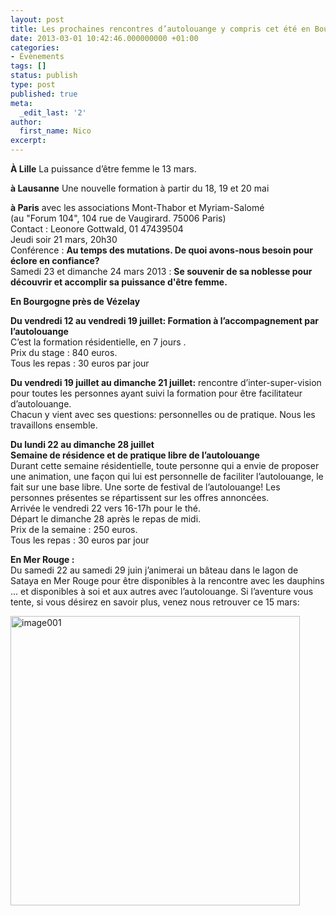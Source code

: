 ```yaml
---
layout: post
title: Les prochaines rencontres d’autolouange y compris cet été en Bourgogne
date: 2013-03-01 10:42:46.000000000 +01:00
categories:
- Évènements
tags: []
status: publish
type: post
published: true
meta:
  _edit_last: '2'
author:
  first_name: Nico
excerpt:
---
```

<p><strong>À Lille</strong> La puissance d’être femme le 13 mars.</p>
<p><strong>à Lausanne</strong> Une nouvelle formation à partir du 18, 19 et 20 mai</p>
<p><strong>à Paris</strong> avec les associations Mont-Thabor et Myriam-Salomé<br />
(au "Forum 104", 104 rue de Vaugirard. 75006 Paris)<br />
Contact : Leonore Gottwald, 01 47439504<br />
Jeudi soir 21 mars, 20h30<br />
Conférence : <strong>Au temps des mutations. De quoi avons-nous besoin pour éclore en confiance?</strong><br />
Samedi 23 et dimanche 24 mars 2013 : <strong>Se souvenir de sa noblesse pour découvrir et accomplir sa puissance d'être femme.</strong></p>
<p><strong>En Bourgogne près de Vézelay</strong></p>
<p><strong>Du vendredi 12 au vendredi 19 juillet: Formation à l’accompagnement par l’autolouange</strong><br />
C’est la formation résidentielle, en 7 jours .<br />
Prix du stage : 840 euros.<br />
Tous les repas : 30 euros par jour</p>
<p><strong>Du vendredi 19 juillet au dimanche 21 juillet:</strong> rencontre d’inter-super-vision pour toutes les personnes ayant suivi la formation pour être facilitateur d’autolouange.<br />
Chacun y vient avec ses questions: personnelles ou de pratique. Nous les travaillons ensemble.</p>
<p><strong>Du lundi 22 au dimanche 28 juillet</strong><br />
<strong> Semaine de résidence et de pratique libre de l’autolouange</strong><br />
Durant cette semaine résidentielle, toute personne qui a envie de proposer une animation, une façon qui lui est personnelle de faciliter l’autolouange, le fait sur une base libre. Une sorte de festival de l’autolouange! Les personnes présentes se répartissent sur les offres annoncées.<br />
Arrivée le vendredi 22 vers 16-17h pour le thé.<br />
Départ le dimanche 28 après le repas de midi.<br />
Prix de la semaine : 250 euros.<br />
Tous les repas : 30 euros par jour</p>
<p><strong>En Mer Rouge :</strong><br />
Du samedi 22 au samedi 29 juin j’animerai un bâteau dans le lagon de Sataya en Mer Rouge pour être disponibles à la rencontre avec les dauphins ... et disponibles à soi et aux autres avec l’autolouange. Si l’aventure vous tente, si vous désirez en savoir plus, venez nous retrouver ce 15 mars:</p>
<div></div>
<div></div>
<div><a href="http://hypnodingues.org/wp-content/uploads/2013/03/image001.gif"><img class="aligncenter  wp-image-1826" alt="image001" src="{{ site.url }}/assets/image001.gif" width="463" /></a></div>
